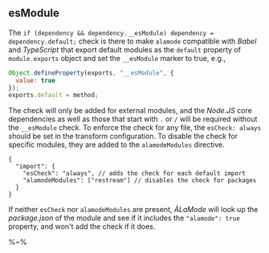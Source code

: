 ## esModule

The `if (dependency && dependency.__esModule) dependency = dependency.default;` check is there to make `alamode` compatible with _Babel_ and _TypeScript_ that export default modules as the `default` property of `module.exports` object and set the `__esModule` marker to true, e.g.,

```js
Object.defineProperty(exports, "__esModule", {
  value: true
});
exports.default = method;
```

The check will only be added for external modules, and the _Node.JS_ core dependencies as well as those that start with `.` or `/` will be required without the `__esModule` check. To enforce the check for any file, the `esCheck: always` should be set in the transform configuration. To disable the check for specific modules, they are added to the `alamodeModules` directive.

```json5
{
  "import": {
    "esCheck": "always", // adds the check for each default import
    "alamodeModules": ["restream"] // disables the check for packages
  }
}
```

If neither `esCheck` nor `alamodeModules` are present, _ÀLaMode_ will look up the _package.json_ of the module and see if it includes the `"alamode": true` property, and won't add the check if it does.

%~%